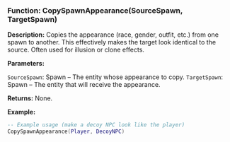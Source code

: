 ### Function: CopySpawnAppearance(SourceSpawn, TargetSpawn)

**Description:** Copies the appearance (race, gender, outfit, etc.) from one spawn to another. This effectively makes the target look identical to the source. Often used for illusion or clone effects.

**Parameters:**

`SourceSpawn`: Spawn – The entity whose appearance to copy.
`TargetSpawn`: Spawn – The entity that will receive the appearance.

**Returns:** None.

**Example:**

```lua
-- Example usage (make a decoy NPC look like the player)
CopySpawnAppearance(Player, DecoyNPC)
```